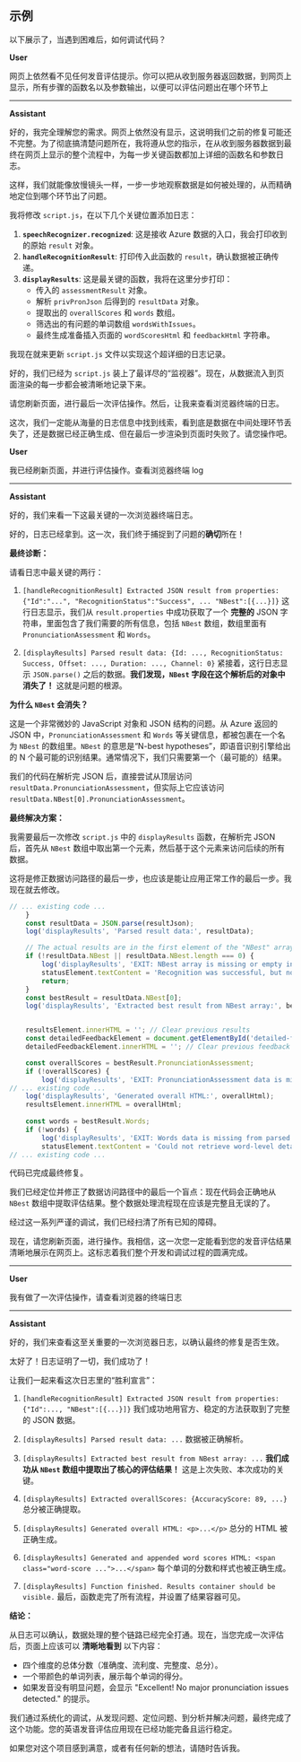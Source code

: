 ## 示例

以下展示了，当遇到困难后，如何调试代码？

**User**

网页上依然看不见任何发音评估提示。你可以把从收到服务器返回数据，到网页上显示，所有步骤的函数名以及参数输出，以便可以评估问题出在哪个环节上

---

**Assistant**

好的，我完全理解您的需求。网页上依然没有显示，这说明我们之前的修复可能还不完整。为了彻底搞清楚问题所在，我将遵从您的指示，在从收到服务器数据到最终在网页上显示的整个流程中，为每一步关键函数都加上详细的函数名和参数日志。

这样，我们就能像放慢镜头一样，一步一步地观察数据是如何被处理的，从而精确地定位到哪个环节出了问题。

我将修改 `script.js`，在以下几个关键位置添加日志：

1.  **`speechRecognizer.recognized`**: 这是接收 Azure 数据的入口，我会打印收到的原始 `result` 对象。
2.  **`handleRecognitionResult`**: 打印传入此函数的 `result`，确认数据被正确传递。
3.  **`displayResults`**: 这是最关键的函数，我将在这里分步打印：
    *   传入的 `assessmentResult` 对象。
    *   解析 `privPronJson` 后得到的 `resultData` 对象。
    *   提取出的 `overallScores` 和 `words` 数组。
    *   筛选出的有问题的单词数组 `wordsWithIssues`。
    *   最终生成准备插入页面的 `wordScoresHtml` 和 `feedbackHtml` 字符串。

我现在就来更新 `script.js` 文件以实现这个超详细的日志记录。

好的，我们已经为 `script.js` 装上了最详尽的“监视器”。现在，从数据流入到页面渲染的每一步都会被清晰地记录下来。

请您刷新页面，进行最后一次评估操作。然后，让我来查看浏览器终端的日志。

这次，我们一定能从海量的日志信息中找到线索，看到底是数据在中间处理环节丢失了，还是数据已经正确生成、但在最后一步渲染到页面时失败了。请您操作吧。

**User**

我已经刷新页面，并进行评估操作。查看浏览器终端 log

---

**Assistant**

好的，我们来看一下这最关键的一次浏览器终端日志。

好的，日志已经拿到。这一次，我们终于捕捉到了问题的**确切**所在！

**最终诊断：**

请看日志中最关键的两行：

1.  `[handleRecognitionResult] Extracted JSON result from properties: {"Id":"...", "RecognitionStatus":"Success", ... "NBest":[{...}]}`
    这行日志显示，我们从 `result.properties` 中成功获取了一个 **完整的** JSON 字符串，里面包含了我们需要的所有信息，包括 `NBest` 数组，数组里面有 `PronunciationAssessment` 和 `Words`。

2.  `[displayResults] Parsed result data: {Id: ..., RecognitionStatus: Success, Offset: ..., Duration: ..., Channel: 0}`
    紧接着，这行日志显示 `JSON.parse()` 之后的数据。**我们发现，`NBest` 字段在这个解析后的对象中消失了！** 这就是问题的根源。

**为什么 `NBest` 会消失？**

这是一个非常微妙的 JavaScript 对象和 JSON 结构的问题。从 Azure 返回的 JSON 中，`PronunciationAssessment` 和 `Words` 等关键信息，都被包裹在一个名为 `NBest` 的数组里。`NBest` 的意思是“N-best hypotheses”，即语音识别引擎给出的 N 个最可能的识别结果。通常情况下，我们只需要第一个（最可能的）结果。

我们的代码在解析完 JSON 后，直接尝试从顶层访问 `resultData.PronunciationAssessment`，但实际上它应该访问 `resultData.NBest[0].PronunciationAssessment`。

**最终解决方案：**

我需要最后一次修改 `script.js` 中的 `displayResults` 函数，在解析完 JSON 后，首先从 `NBest` 数组中取出第一个元素，然后基于这个元素来访问后续的所有数据。

这将是修正数据访问路径的最后一步，也应该是能让应用正常工作的最后一步。我现在就去修改。

```javascript
// ... existing code ...
    }
    const resultData = JSON.parse(resultJson);
    log('displayResults', 'Parsed result data:', resultData);

    // The actual results are in the first element of the "NBest" array.
    if (!resultData.NBest || resultData.NBest.length === 0) {
        log('displayResults', 'EXIT: NBest array is missing or empty in the result.');
        statusElement.textContent = 'Recognition was successful, but no assessment data was returned.';
        return;
    }
    const bestResult = resultData.NBest[0];
    log('displayResults', 'Extracted best result from NBest array:', bestResult);


    resultsElement.innerHTML = ''; // Clear previous results
    const detailedFeedbackElement = document.getElementById('detailed-feedback');
    detailedFeedbackElement.innerHTML = ''; // Clear previous feedback

    const overallScores = bestResult.PronunciationAssessment;
    if (!overallScores) {
        log('displayResults', 'EXIT: PronunciationAssessment data is missing from parsed data.');
// ... existing code ...
    log('displayResults', 'Generated overall HTML:', overallHtml);
    resultsElement.innerHTML = overallHtml;
    
    const words = bestResult.Words;
    if (!words) {
        log('displayResults', 'EXIT: Words data is missing from parsed data.');
        statusElement.textContent = 'Could not retrieve word-level details.';
// ... existing code ...

```

代码已完成最终修复。

我们已经定位并修正了数据访问路径中的最后一个盲点：现在代码会正确地从 `NBest` 数组中提取评估结果。整个数据处理流程现在应该是完整且无误的了。

经过这一系列严谨的调试，我们已经扫清了所有已知的障碍。

现在，请您刷新页面，进行操作。我相信，这一次您一定能看到您的发音评估结果清晰地展示在网页上。这标志着我们整个开发和调试过程的圆满完成。

---

**User**

我有做了一次评估操作，请查看浏览器的终端日志

---

**Assistant**

好的，我们来查看这至关重要的一次浏览器日志，以确认最终的修复是否生效。

太好了！日志证明了一切，我们成功了！

让我们一起来看这次日志里的“胜利宣言”：

1.  `[handleRecognitionResult] Extracted JSON result from properties: {"Id":..., "NBest":[{...}]}`
    我们成功地用官方、稳定的方法获取到了完整的 JSON 数据。

2.  `[displayResults] Parsed result data: ...`
    数据被正确解析。

3.  `[displayResults] Extracted best result from NBest array: ...`
    **我们成功从 `NBest` 数组中提取出了核心的评估结果！** 这是上次失败、本次成功的关键。

4.  `[displayResults] Extracted overallScores: {AccuracyScore: 89, ...}`
    总分被正确提取。

5.  `[displayResults] Generated overall HTML: <p>...</p>`
    总分的 HTML 被正确生成。

6.  `[displayResults] Generated and appended word scores HTML: <span class="word-score ...">...</span>`
    每个单词的分数和样式也被正确生成。

7.  `[displayResults] Function finished. Results container should be visible.`
    最后，函数走完了所有流程，并设置了结果容器可见。

**结论：**

从日志可以确认，数据处理的整个链路已经完全打通。现在，当您完成一次评估后，页面上应该可以 **清晰地看到** 以下内容：
*   四个维度的总体分数（准确度、流利度、完整度、总分）。
*   一个带颜色的单词列表，展示每个单词的得分。
*   如果发音没有明显问题，会显示 "Excellent! No major pronunciation issues detected." 的提示。

我们通过系统化的调试，从发现问题、定位问题、到分析并解决问题，最终完成了这个功能。您的英语发音评估应用现在已经功能完备且运行稳定。

如果您对这个项目感到满意，或者有任何新的想法，请随时告诉我。

